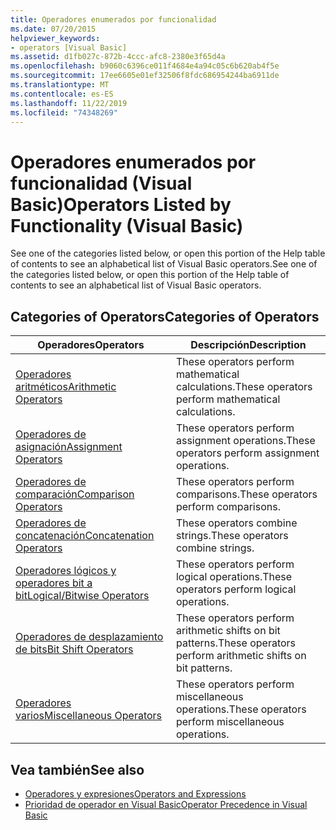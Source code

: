 ```yaml
---
title: Operadores enumerados por funcionalidad
ms.date: 07/20/2015
helpviewer_keywords:
- operators [Visual Basic]
ms.assetid: d1fb027c-872b-4ccc-afc8-2380e3f65d4a
ms.openlocfilehash: b9060c6396ce011f4684e4a94c05c6b620ab4f5e
ms.sourcegitcommit: 17ee6605e01ef32506f8fdc686954244ba6911de
ms.translationtype: MT
ms.contentlocale: es-ES
ms.lasthandoff: 11/22/2019
ms.locfileid: "74348269"
---
```

# <a name="operators-listed-by-functionality-visual-basic"></a><span data-ttu-id="9fee6-102">Operadores enumerados por funcionalidad (Visual Basic)</span><span class="sxs-lookup"><span data-stu-id="9fee6-102">Operators Listed by Functionality (Visual Basic)</span></span>
<span data-ttu-id="9fee6-103">See one of the categories listed below, or open this portion of the Help table of contents to see an alphabetical list of Visual Basic operators.</span><span class="sxs-lookup"><span data-stu-id="9fee6-103">See one of the categories listed below, or open this portion of the Help table of contents to see an alphabetical list of Visual Basic operators.</span></span>  
  
## <a name="categories-of-operators"></a><span data-ttu-id="9fee6-104">Categories of Operators</span><span class="sxs-lookup"><span data-stu-id="9fee6-104">Categories of Operators</span></span>  
  
|<span data-ttu-id="9fee6-105">Operadores</span><span class="sxs-lookup"><span data-stu-id="9fee6-105">Operators</span></span>|<span data-ttu-id="9fee6-106">Descripción</span><span class="sxs-lookup"><span data-stu-id="9fee6-106">Description</span></span>|  
|---------------|-----------------|  
|[<span data-ttu-id="9fee6-107">Operadores aritméticos</span><span class="sxs-lookup"><span data-stu-id="9fee6-107">Arithmetic Operators</span></span>](../../../visual-basic/language-reference/operators/arithmetic-operators.md)|<span data-ttu-id="9fee6-108">These operators perform mathematical calculations.</span><span class="sxs-lookup"><span data-stu-id="9fee6-108">These operators perform mathematical calculations.</span></span>|  
|[<span data-ttu-id="9fee6-109">Operadores de asignación</span><span class="sxs-lookup"><span data-stu-id="9fee6-109">Assignment Operators</span></span>](../../../visual-basic/language-reference/operators/assignment-operators.md)|<span data-ttu-id="9fee6-110">These operators perform assignment operations.</span><span class="sxs-lookup"><span data-stu-id="9fee6-110">These operators perform assignment operations.</span></span>|  
|[<span data-ttu-id="9fee6-111">Operadores de comparación</span><span class="sxs-lookup"><span data-stu-id="9fee6-111">Comparison Operators</span></span>](../../../visual-basic/language-reference/operators/comparison-operators.md)|<span data-ttu-id="9fee6-112">These operators perform comparisons.</span><span class="sxs-lookup"><span data-stu-id="9fee6-112">These operators perform comparisons.</span></span>|  
|[<span data-ttu-id="9fee6-113">Operadores de concatenación</span><span class="sxs-lookup"><span data-stu-id="9fee6-113">Concatenation Operators</span></span>](../../../visual-basic/language-reference/operators/concatenation-operators.md)|<span data-ttu-id="9fee6-114">These operators combine strings.</span><span class="sxs-lookup"><span data-stu-id="9fee6-114">These operators combine strings.</span></span>|  
|[<span data-ttu-id="9fee6-115">Operadores lógicos y operadores bit a bit</span><span class="sxs-lookup"><span data-stu-id="9fee6-115">Logical/Bitwise Operators</span></span>](../../../visual-basic/language-reference/operators/logical-bitwise-operators.md)|<span data-ttu-id="9fee6-116">These operators perform logical operations.</span><span class="sxs-lookup"><span data-stu-id="9fee6-116">These operators perform logical operations.</span></span>|  
|[<span data-ttu-id="9fee6-117">Operadores de desplazamiento de bits</span><span class="sxs-lookup"><span data-stu-id="9fee6-117">Bit Shift Operators</span></span>](../../../visual-basic/language-reference/operators/bit-shift-operators.md)|<span data-ttu-id="9fee6-118">These operators perform arithmetic shifts on bit patterns.</span><span class="sxs-lookup"><span data-stu-id="9fee6-118">These operators perform arithmetic shifts on bit patterns.</span></span>|  
|[<span data-ttu-id="9fee6-119">Operadores varios</span><span class="sxs-lookup"><span data-stu-id="9fee6-119">Miscellaneous Operators</span></span>](../../../visual-basic/language-reference/operators/miscellaneous-operators.md)|<span data-ttu-id="9fee6-120">These operators perform miscellaneous operations.</span><span class="sxs-lookup"><span data-stu-id="9fee6-120">These operators perform miscellaneous operations.</span></span>|  
  
## <a name="see-also"></a><span data-ttu-id="9fee6-121">Vea también</span><span class="sxs-lookup"><span data-stu-id="9fee6-121">See also</span></span>

- [<span data-ttu-id="9fee6-122">Operadores y expresiones</span><span class="sxs-lookup"><span data-stu-id="9fee6-122">Operators and Expressions</span></span>](../../../visual-basic/programming-guide/language-features/operators-and-expressions/index.md)
- [<span data-ttu-id="9fee6-123">Prioridad de operador en Visual Basic</span><span class="sxs-lookup"><span data-stu-id="9fee6-123">Operator Precedence in Visual Basic</span></span>](../../../visual-basic/language-reference/operators/operator-precedence.md)
